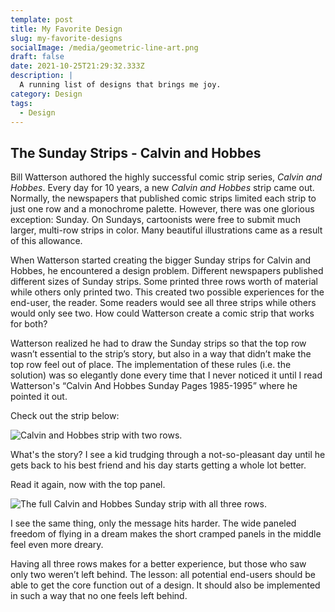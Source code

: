 ```yaml
---
template: post
title: My Favorite Design
slug: my-favorite-designs
socialImage: /media/geometric-line-art.png
draft: false
date: 2021-10-25T21:29:32.333Z
description: |
  A running list of designs that brings me joy.
category: Design
tags:
  - Design
---
```

## **The Sunday Strips - Calvin and Hobbes**

Bill Watterson authored the highly successful comic strip series, *Calvin and Hobbes*. Every day for 10 years, a new *Calvin and Hobbes* strip came out. Normally, the newspapers that published comic strips limited each strip to just one row and a monochrome palette. However, there was one glorious exception: Sunday. On Sundays, cartoonists were free to submit much larger, multi-row strips in color.  Many beautiful illustrations came as a result of this allowance. 

When Watterson started creating the bigger Sunday strips for Calvin and Hobbes, he encountered a design problem. Different newspapers published different sizes of Sunday strips. Some printed three rows worth of material while others only printed two. This created two possible experiences for the end-user, the reader. Some readers would see all three strips while others would only see two. How could Watterson create a comic strip that works for both?

Watterson realized he had to draw the Sunday strips so that the top row wasn’t essential to the strip’s story, but also in a way that didn’t make the top row feel out of place. The implementation of these rules (i.e. the solution) was so elegantly done every time that I never noticed it until I read Watterson's “Calvin And Hobbes Sunday Pages 1985-1995” where he pointed it out.

Check out the strip below:

![Calvin and Hobbes strip with two rows.](/media/cutdownstrip.png "Two Rows")

What's the story? I see a kid trudging through a not-so-pleasant day until he gets back to his best friend and his day starts getting a whole lot better. 

Read it again, now with the top panel.

![The full Calvin and Hobbes Sunday strip with all three rows.](/media/fullstrip.png "Full Sunday strip")

I see the same thing, only the message hits harder. The wide paneled freedom of flying in a dream makes the short cramped panels in the middle feel even more dreary. 

Having all three rows makes for a better experience, but those who saw only two weren’t left behind. The lesson: all potential end-users should be able to get the core function out of a design. It should also be implemented in such a way that no one feels left behind.